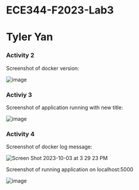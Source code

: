 # ECE344-F2023-Lab3
# Tyler Yan
<h3>Activity 2</h3>
Screenshot of docker version:
<br>

![image](https://github.com/TyYan03/ECE444-F2023-Lab1/assets/117669511/e24af822-481c-4d87-8b77-4226d83c5af6)

<h3>Activiy 3</h3>
Screenshot of application running with new title:
<br>

![image](https://github.com/TyYan03/ECE444-F2023-Lab1/assets/117669511/2680a4ae-8794-4c4f-bab8-0b6f65fee2c0)

<h3>Activity 4</h3>
Screenshot of docker log message:
<br>

![Screen Shot 2023-10-03 at 3 29 23 PM](https://github.com/TyYan03/ECE444-F2023-Lab1/assets/117669511/088802b6-df40-479f-b4bb-cd0df77fd6fa)

Screenshot of running application on localhost:5000
<br>

![image](https://github.com/TyYan03/ECE444-F2023-Lab1/assets/117669511/be5430ff-4296-4bc4-8477-f729de6d8fb7)
